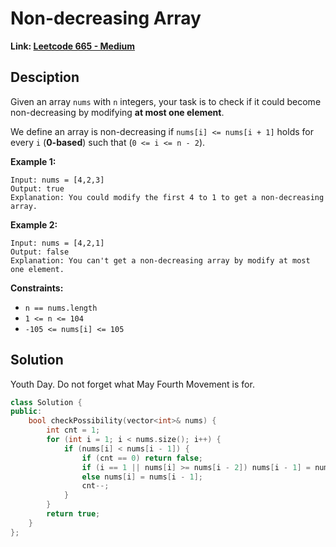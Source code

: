 # Non-decreasing Array

**Link: [Leetcode 665 - Medium](https://leetcode.com/problems/non-decreasing-array/)**



## Desciption

Given an array `nums` with `n` integers, your task is to check if it could become non-decreasing by modifying **at most one element**.

We define an array is non-decreasing if `nums[i] <= nums[i + 1]` holds for every `i` (**0-based**) such that (`0 <= i <= n - 2`).

 

**Example 1:**

```
Input: nums = [4,2,3]
Output: true
Explanation: You could modify the first 4 to 1 to get a non-decreasing array.
```

**Example 2:**

```
Input: nums = [4,2,1]
Output: false
Explanation: You can't get a non-decreasing array by modify at most one element.
```

 

**Constraints:**

- `n == nums.length`
- `1 <= n <= 104`
- `-105 <= nums[i] <= 105`



## Solution

Youth Day. Do not forget what May Fourth Movement is for.

```c++
class Solution {
public:
    bool checkPossibility(vector<int>& nums) {
        int cnt = 1;
        for (int i = 1; i < nums.size(); i++) {
            if (nums[i] < nums[i - 1]) {
                if (cnt == 0) return false;
                if (i == 1 || nums[i] >= nums[i - 2]) nums[i - 1] = nums[i];
                else nums[i] = nums[i - 1];
                cnt--;
            } 
        }
        return true;
    }
};
```

